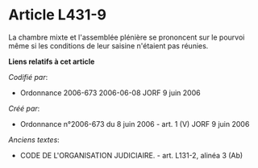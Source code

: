 # Article L431-9

La chambre mixte et l'assemblée plénière se prononcent sur le pourvoi même si les conditions de leur saisine n'étaient pas
réunies.

**Liens relatifs à cet article**

_Codifié par_:

  - Ordonnance 2006-673 2006-06-08 JORF 9 juin 2006

_Créé par_:

  - Ordonnance n°2006-673 du 8 juin 2006 - art. 1 (V) JORF 9 juin 2006

_Anciens textes_:

  - CODE DE L'ORGANISATION JUDICIAIRE. - art. L131-2, alinéa 3 (Ab)
